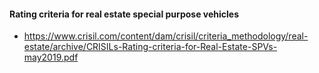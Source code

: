 #### Rating criteria for real estate special purpose vehicles 
- https://www.crisil.com/content/dam/crisil/criteria_methodology/real-estate/archive/CRISILs-Rating-criteria-for-Real-Estate-SPVs-may2019.pdf
